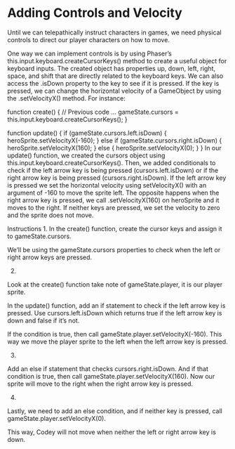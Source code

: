 # Adding Controls and Velocity
Until we can telepathically instruct characters in games, we need physical controls to direct our player characters on how to move.

One way we can implement controls is by using Phaser’s this.input.keyboard.createCursorKeys() method to create a useful object for keyboard inputs. The created object has properties up, down, left, right, space, and shift that are directly related to the keyboard keys. We can also access the .isDown property to the key to see if it is pressed. If the key is pressed, we can change the horizontal velocity of a GameObject by using the .setVelocityX() method. For instance:

function create() {
  // Previous code ...
  gameState.cursors = this.input.keyboard.createCursorKeys();
}

function update() {
  if (gameState.cursors.left.isDown) {
    heroSprite.setVelocityX(-160);
  } else if (gameState.cursors.right.isDown) {
    heroSprite.setVelocityX(160);
  } else {
    heroSprite.setVelocityX(0);
  }
}
In our update() function, we created the cursors object using this.input.keyboard.createCursorKeys(). Then, we added conditionals to check if the left arrow key is being pressed (cursors.left.isDown) or if the right arrow key is being pressed (cursors.right.isDown). If the left arrow key is pressed we set the horizontal velocity using setVelocityX() with an argument of -160 to move the sprite left. The opposite happens when the right arrow key is pressed, we call .setVelocityX(160) on heroSprite and it moves to the right. If neither keys are pressed, we set the velocity to zero and the sprite does not move.

Instructions
1.
In the create() function, create the cursor keys and assign it to gameState.cursors.

We’ll be using the gameState.cursors properties to check when the left or right arrow keys are pressed.

2.
Look at the create() function take note of gameState.player, it is our player sprite.

In the update() function, add an if statement to check if the left arrow key is pressed. Use cursors.left.isDown which returns true if the left arrow key is down and false if it’s not.

If the condition is true, then call gameState.player.setVelocityX(-160). This way we move the player sprite to the left when the left arrow key is pressed.

3.
Add an else if statement that checks cursors.right.isDown. And if that condition is true, then call gameState.player.setVelocityX(160). Now our sprite will move to the right when the right arrow key is pressed.

4.
Lastly, we need to add an else condition, and if neither key is pressed, call gameState.player.setVelocityX(0).

This way, Codey will not move when neither the left or right arrow key is down.

